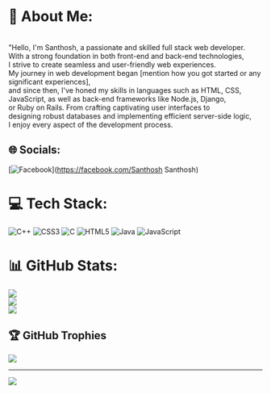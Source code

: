 # 💫 About Me:
<br>"Hello, I'm Santhosh, a passionate and skilled full stack web developer. <br>With a strong foundation in both front-end and back-end technologies, <br>I strive to create seamless and user-friendly web experiences. <br>My journey in web development began [mention how you got started or any significant experiences], <br>and since then, I've honed my skills in languages such as HTML, CSS,<br> JavaScript, as well as back-end frameworks like Node.js, Django, <br>or Ruby on Rails. From crafting captivating user interfaces to<br> designing robust databases and implementing efficient server-side logic,<br>I enjoy every aspect of the development process.<br>


## 🌐 Socials:
[![Facebook](https://img.shields.io/badge/Facebook-%231877F2.svg?logo=Facebook&logoColor=white)](https://facebook.com/Santhosh Santhosh) 

# 💻 Tech Stack:
![C++](https://img.shields.io/badge/c++-%2300599C.svg?style=for-the-badge&logo=c%2B%2B&logoColor=white) ![CSS3](https://img.shields.io/badge/css3-%231572B6.svg?style=for-the-badge&logo=css3&logoColor=white) ![C](https://img.shields.io/badge/c-%2300599C.svg?style=for-the-badge&logo=c&logoColor=white) ![HTML5](https://img.shields.io/badge/html5-%23E34F26.svg?style=for-the-badge&logo=html5&logoColor=white) ![Java](https://img.shields.io/badge/java-%23ED8B00.svg?style=for-the-badge&logo=java&logoColor=white) ![JavaScript](https://img.shields.io/badge/javascript-%23323330.svg?style=for-the-badge&logo=javascript&logoColor=%23F7DF1E)
# 📊 GitHub Stats:
![](https://github-readme-stats.vercel.app/api?username=Santhosh0077&theme=algolia&hide_border=false&include_all_commits=true&count_private=true)<br/>
![](https://github-readme-streak-stats.herokuapp.com/?user=Santhosh0077&theme=algolia&hide_border=false)<br/>
![](https://github-readme-stats.vercel.app/api/top-langs/?username=Santhosh0077&theme=algolia&hide_border=false&include_all_commits=true&count_private=true&layout=compact)

## 🏆 GitHub Trophies
![](https://github-profile-trophy.vercel.app/?username=Santhosh0077&theme=algolia&no-frame=false&no-bg=false&margin-w=4)

---
[![](https://visitcount.itsvg.in/api?id=Santhosh0077&icon=0&color=0)](https://visitcount.itsvg.in)

<!-- Proudly created with GPRM ( https://gprm.itsvg.in ) -->
